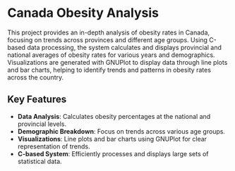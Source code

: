 # Canada Obesity Analysis

This project provides an in-depth analysis of obesity rates in Canada, focusing on trends across provinces and different age groups. Using C-based data processing, the system calculates and displays provincial and national averages of obesity rates for various years and demographics. Visualizations are generated with GNUPlot to display data through line plots and bar charts, helping to identify trends and patterns in obesity rates across the country.

## Key Features
- **Data Analysis**: Calculates obesity percentages at the national and provincial levels.
- **Demographic Breakdown**: Focus on trends across various age groups.
- **Visualizations**: Line plots and bar charts using GNUPlot for clear representation of trends.
- **C-based System**: Efficiently processes and displays large sets of statistical data.

